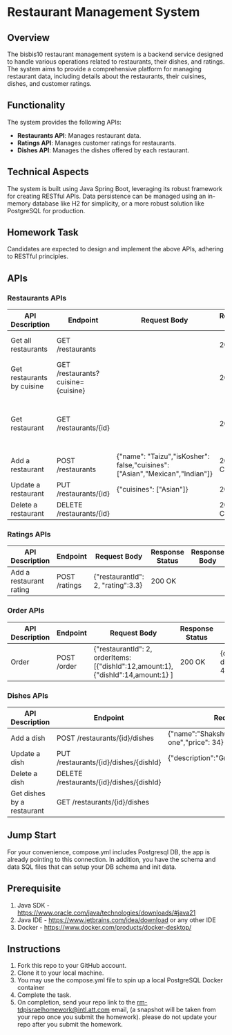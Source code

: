 # Restaurant Management System

## Overview
The bisbis10 restaurant management system is a backend service designed to handle various operations related to restaurants, their dishes, and ratings. The system aims to provide a comprehensive platform for managing restaurant data, including details about the restaurants, their cuisines, dishes, and customer ratings.

## Functionality
The system provides the following APIs:

- **Restaurants API**: Manages restaurant data.
- **Ratings API**: Manages customer ratings for restaurants.
- **Dishes API**: Manages the dishes offered by each restaurant.

## Technical Aspects
The system is built using Java Spring Boot, leveraging its robust framework for creating RESTful APIs. Data persistence can be managed using an in-memory database like H2 for simplicity, or a more robust solution like PostgreSQL for production.

## Homework Task
Candidates are expected to design and implement the above APIs, adhering to RESTful principles.

## APIs

### Restaurants APIs

| API Description           | Endpoint                | Request Body                                             | Response Status | Response Body                                                                                           |
|---------------------------|-------------------------|----------------------------------------------------------|-----------------|--------------------------------------------------------------------------------------------------------|
| Get all restaurants       | GET /restaurants        |                                                          | 200 OK          | [{"id": "1","name": "Taizu","rating" : 4.83,"isKosher" : false,"cuisines": ["Asian","Mexican","Indian"]}] |
| Get restaurants by cuisine| GET /restaurants?cuisine={cuisine} |                                                         | 200 OK          | [{"id": "1","name": "Taizu","rating" : 4.83,"isKosher" : false,"cuisines": ["Asian","Mexican","Indian"]}] |
| Get restaurant            | GET /restaurants/{id}      |                                                          | 200 OK          | {"id": "1","name": "Taizu","rating" : 4.83,"isKosher" : false,"cuisines": ["Asian","Mexican","Indian"],"dishes": [{"id": "1","name": "Noodles","description": "Amazing one","price": 59}]} |
| Add a restaurant          | POST /restaurants       | {"name": "Taizu","isKosher": false,"cuisines": ["Asian","Mexican","Indian"]} | 201 CREATED     |                                                                                                        |
| Update a restaurant       | PUT /restaurants/{id}     | {"cuisines": ["Asian"]}                                 | 200 OK          |                                                                                                        |
| Delete a restaurant       | DELETE /restaurants/{id}    |                                                          | 204 No Content  |                                                                                                        |


### Ratings APIs

| API Description           | Endpoint               | Request Body                          | Response Status | Response Body |
|---------------------------|------------------------|---------------------------------------|-----------------|---------------|
| Add a restaurant rating   | POST /ratings          | {"restaurantId": 2, "rating":3.3}     | 200 OK          |               |

### Order APIs

| API Description           | Endpoint               | Request Body                          | Response Status | Response Body |
|---------------------------|------------------------|---------------------------------------|-----------------|---------------|
| Order    | POST /order          | {"restaurantId": 2, orderItems:[{"dishId":12,amount:1},{"dishId":14,amount:1}  ]   | 200 OK          |  {orderId:"ef401fc8-d545-424b-928d-4789cd47bb6e"}             |

### Dishes APIs

| API Description           | Endpoint                | Request Body                             | Response Status | Response Body                                                     |
|---------------------------|-------------------------|------------------------------------------|-----------------|------------------------------------------------------------------|
| Add a dish                | POST /restaurants/{id}/dishes | {"name":"Shakshuka","description":"Great one","price": 34} | 201 CREATED     |                                                                  |
| Update a dish             | PUT /restaurants/{id}/dishes/{dishId} | {"description":"Great one","price": 34} | 200 OK          |                                                                  |
| Delete a dish             | DELETE /restaurants/{id}/dishes/{dishId} |                                        | 204 No Content  |                                                                  |
| Get dishes by a restaurant| GET /restaurants/{id}/dishes  |                                         | 200 OK          | [{"id":"1","name":"Humus","description":"Good one","price": 48}] |

## Jump Start
For your convenience, compose.yml includes Postgresql DB, the app is already pointing to this connection. In addition, you have the schema and data SQL files that can setup your DB schema and init data.

## Prerequisite
1. Java SDK - https://www.oracle.com/java/technologies/downloads/#java21
2. Java IDE - https://www.jetbrains.com/idea/download or any other IDE
3. Docker - https://www.docker.com/products/docker-desktop/

## Instructions
1. Fork this repo to your GitHub account.
2. Clone it to your local machine.
3. You may use the compose.yml file to spin up a local PostgreSQL Docker container
4. Complete the task.
5. On completion, send your repo link to the rm-tdpisraelhomework@intl.att.com email, (a snapshot will be taken from your repo once you submit the homework). please do not update your repo after you submit the homework.
